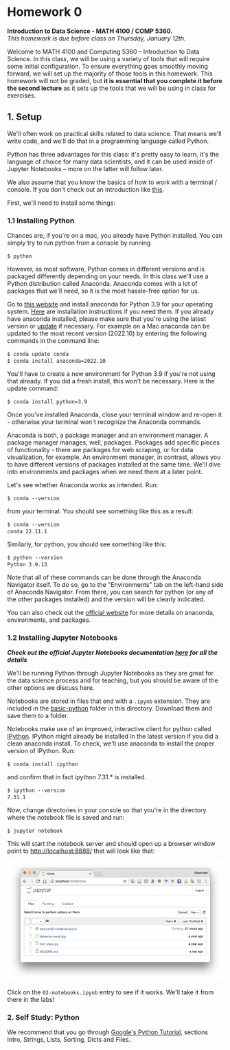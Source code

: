 # Homework 0
**Introduction to Data Science - MATH 4100 / COMP 5360.**  
*This homework is due before class on Thursday, January 12th.*  


Welcome to MATH 4100 and Computing 5360 – Introduction to Data Science. In this class, we will be using a variety of tools that will require some initial configuration. To ensure everything goes smoothly moving forward, we will set up the majority of those tools in this homework. This homework will not be graded, but **it is essential that you complete it before the second lecture** as it sets up the tools that we will be using in class for exercises.

## 1. Setup

We'll often work on practical skills related to data science. That means we'll write code, and we'll do that in a programming language called Python.

Python has three advantages for this class: it's pretty easy to learn, it's the language of choice for many data scientists, and it can be used inside of Jupyter Notebooks – more on the latter will follow later.

We also assume that you know the basics of how to work with a terminal / console. If you don't check out an introduction like [this](http://tutorial.djangogirls.org/en/intro_to_command_line/).  

First, we'll need to install some things:

### 1.1 Installing Python

Chances are, if you're on a mac, you already have Python installed. You can simply try to run python from a console by running

```
$ python
```

However, as most software, Python comes in different versions and is packaged differently depending on your needs. In this class we'll use a Python distribution called Anaconda. Anaconda comes with a lot of packages that we'll need, so it is the most hassle-free option for us.

Go to [this website](https://www.anaconda.com/download/) and install anaconda for Python 3.9 for your operating system. [Here](https://docs.continuum.io/anaconda/install) are installation instructions if you need them. If you already have anaconda installed, please make sure that you're using the latest version or [update](http://docs.continuum.io/anaconda/install/update-version/) if necessary. For example on a Mac anaconda can be updated to the most recent version (2022.10) by entering the following commands in the command line:

```
$ conda update conda
$ conda install anaconda=2022.10  
```

You'll have to create a new environment for Python 3.9 if you're not using that already. If you did a fresh install, this won't be necessary. Here is the update command:

```
$ conda install python=3.9
```

Once you've installed Anaconda, close your terminal window and re-open it - otherwise your terminal won't recognize the Anaconda commands.

Anaconda is both, a package manager and an environment manager. A package manager manages, well, packages. Packages add specific pieces of functionality - there are packages for web scraping, or for data visualization, for example. An environment manager, in contrast, allows you to have different versions of packages installed at the same time. We'll dive into environments and packages when we need them at a later point.

Let's see whether Anaconda works as intended. Run:

```
$ conda --version
```

from your terminal. You should see something like this as a result:

```
$ conda --version
conda 22.11.1 
```

Similarly, for python, you should see something like this:

```
$ python --version
Python 3.9.13
```

Note that all of these commands can be done through the Anaconda Navigator itself. To do so, go to the "Environments" tab on the left-hand side of Anaconda Navigator. From there, you can search for python (or any of the other packages installed) and the version will be clearly indicated.

You can also check out the [official website](http://conda.pydata.org/docs/test-drive.html) for more details on anaconda, environments, and packages.

### 1.2 Installing Jupyter Notebooks

***Check out the official Jupyter Notebooks documentation [here](http://jupyter.readthedocs.io/en/latest/index.html) for all the details***

We'll be running Python through Jupyter Notebooks as they are great for the data science process and for teaching, but you should be aware of the other options we discuss here.

Notebooks are stored in files that end with a `.ipynb` extension. They are included in the [basic-python](https://github.com/datascience-course/2022-datascience-homework/tree/main/HW0/basic-python) folder in this directory. Download them and save them to a folder.

Notebooks make use of an improved, interactive client for python called [IPython](https://ipython.org/). IPython might already be installed in the latest version if you did a clean anaconda install. To check, we'll use anaconda to install the proper version of IPython. Run:

```
$ conda install ipython
```

and confirm that in fact ipython 7.31.* is installed.
```
$ ipython --version
7.31.1
```

Now, change directories in your console so that you're in the directory where the notebook file is saved and run:

```
$ jupyter notebook
```

This will start the notebook server and should open up a browser window point to [http://localhost:8888/](http://localhost:8888/) that will look like that:

![Jupyter Notebook Screenshot](jupyter.png)

Click on the `02-notebooks.ipynb` entry to see if it works. We'll take it from there in the labs!

### 2. Self Study: Python

We recommend that you go through [Google's Python Tutorial](https://developers.google.com/edu/python), sections Intro, Strings, Lists, Sorting, Dicts and Files. 
